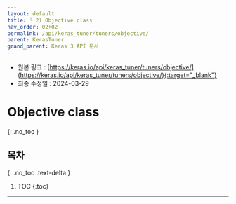 ```yaml
---
layout: default
title: └ 2) Objective class
nav_order: 02+02
permalink: /api/keras_tuner/tuners/objective/
parent: KerasTuner
grand_parent: Keras 3 API 문서
---
```


* 원본 링크 : [https://keras.io/api/keras_tuner/tuners/objective/](https://keras.io/api/keras_tuner/tuners/objective/){:target="_blank"}
* 최종 수정일 : 2024-03-29

# Objective class
{: .no_toc }

## 목차
{: .no_toc .text-delta }

1. TOC
{:toc}

---
